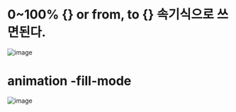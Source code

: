 # 0~100% {} or from, to {} 속기식으로 쓰면된다.

![image](https://user-images.githubusercontent.com/85022962/134600748-8b36e8b5-a1ea-423f-81ea-0cc9a995f408.png)

# animation -fill-mode
![image](https://user-images.githubusercontent.com/85022962/134751891-5db74397-66c0-4b46-87e7-96c726f714ad.png)
